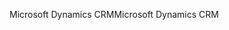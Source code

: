 <span data-ttu-id="0de9f-101">Microsoft Dynamics CRM</span><span class="sxs-lookup"><span data-stu-id="0de9f-101">Microsoft Dynamics CRM</span></span>